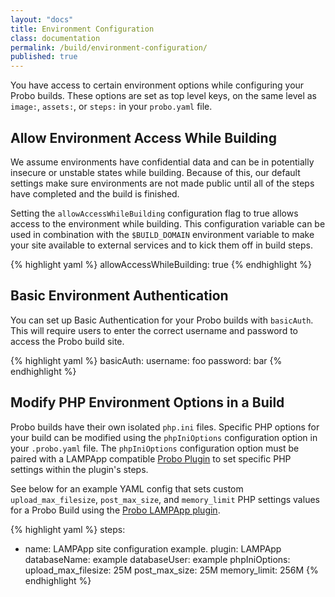 ```yaml
---
layout: "docs"
title: Environment Configuration
class: documentation
permalink: /build/environment-configuration/
published: true
---
```


You have access to certain environment options while configuring your Probo builds. These options are set as top level keys, on the same level as `image:`, `assets:`, or `steps:` in your `probo.yaml` file.


## Allow Environment Access While Building

We assume environments have confidential data and can be in potentially insecure or unstable states while building. Because of this, our default settings make sure environments are not made public until all of the steps have completed and the build is finished.

Setting the `allowAccessWhileBuilding` configuration flag to true allows access to the environment while building. This configuration variable can be used in combination with the `$BUILD_DOMAIN` environment variable to make your site available to external services and to kick them off in build steps.

{% highlight yaml %}
allowAccessWhileBuilding: true
{% endhighlight %}

## Basic Environment Authentication

You can set up Basic Authentication for your Probo builds with `basicAuth`. This will require users to enter the correct username and password to access the Probo build site.

{% highlight yaml %}
basicAuth:
  username: foo
  password: bar
{% endhighlight %}

## Modify PHP Environment Options in a Build
Probo builds have their own isolated `php.ini` files. Specific PHP options for your build can be modified using the `phpIniOptions` configuration option in  your `.probo.yaml` file. The `phpIniOptions` configuration option must be paired with a LAMPApp compatible [Probo Plugin](https://docs.probo.ci/plugins/) to set specific PHP settings within the plugin's steps. 

See below for an example YAML config that sets custom `upload_max_filesize`, `post_max_size`, and `memory_limit` PHP settings values for a Probo Build using the [Probo LAMPApp plugin](/plugins/lamp-plugin/).

{% highlight yaml %}
steps:
  - name: LAMPApp site configuration example.
    plugin: LAMPApp
    databaseName: example
    databaseUser: example
    phpIniOptions:
      upload_max_filesize: 25M
      post_max_size: 25M
      memory_limit: 256M
{% endhighlight %}
